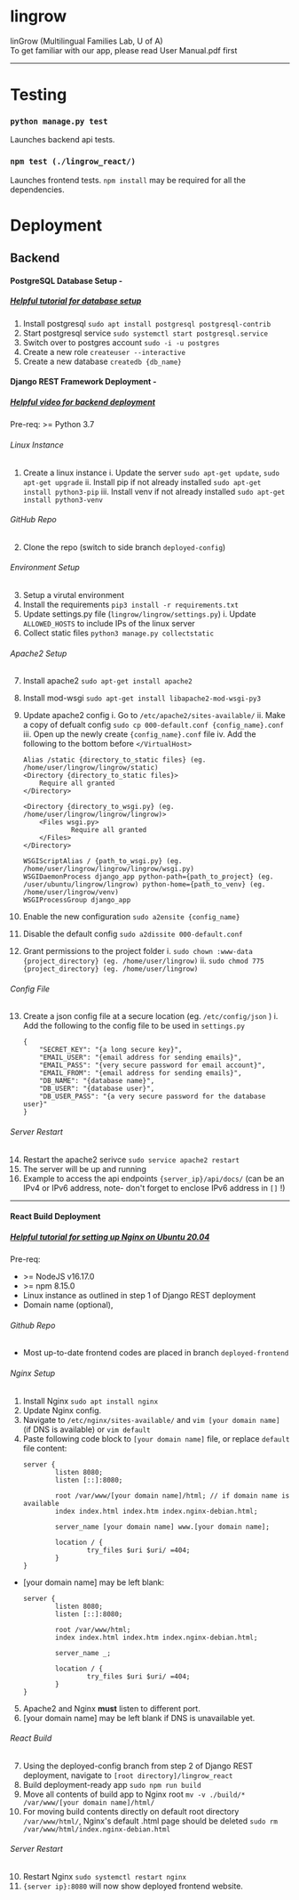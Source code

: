 # lingrow
linGrow (Multilingual Families Lab, U of A)  
To get familiar with our app, please read User Manual.pdf first

---

# Testing

### `python manage.py test`

Launches backend api tests.

### `npm test (./lingrow_react/)`

Launches frontend tests. `npm install` may be required for all the dependencies.

# Deployment

## Backend

#### PostgreSQL Database Setup -
##### [Helpful tutorial for database setup](https://www.digitalocean.com/community/tutorials/how-to-install-postgresql-on-ubuntu-20-04-quickstart)
1) Install postgresql `sudo apt install postgresql postgresql-contrib`
2) Start postgresql service `sudo systemctl start postgresql.service`
3) Switch over to postgres account `sudo -i -u postgres`
5) Create a new role `createuser --interactive`
6) Create a new database `createdb {db_name}`

#### Django REST Framework Deployment -
##### [Helpful video for backend deployment](https://www.youtube.com/watch?v=Sa_kQheCnds&ab_channel=CoreySchafer)

Pre-req: >= Python 3.7

###### Linux Instance
1) Create a linux instance
    i. Update the server `sudo apt-get update`, `sudo apt-get upgrade`
    ii. Install pip if not already installed `sudo apt-get install python3-pip`
    iii. Install venv if not already installed `sudo apt-get install python3-venv`

###### GitHub Repo
2) Clone the repo (switch to side branch `deployed-config`)

###### Environment Setup
3) Setup a virutal environment
4) Install the requirements `pip3 install -r requirements.txt`
5) Update settings.py file (`lingrow/lingrow/settings.py`)
    i. Update `ALLOWED_HOSTS` to include IPs of the linux server
6) Collect static files `python3 manage.py collectstatic`

###### Apache2 Setup
7) Install apache2 `sudo apt-get install apache2`
8) Install mod-wsgi `sudo apt-get install libapache2-mod-wsgi-py3`
9) Update apache2 config
    i. Go to `/etc/apache2/sites-available/`
    ii. Make a copy of defualt config `sudo cp 000-default.conf {config_name}.conf`
    iii. Open up the newly create `{config_name}.conf` file
    iv. Add the following to the bottom before `</VirtualHost>`
    ```
    Alias /static {directory_to_static files} (eg. /home/user/lingrow/lingrow/static)
    <Directory {directory_to_static files}>
        Require all granted
    </Directory>

    <Directory {directory_to_wsgi.py} (eg. /home/user/lingrow/lingrow/lingrow)>
        <Files wsgi.py>
                Require all granted
        </Files>
    </Directory>

    WSGIScriptAlias / {path_to_wsgi.py} (eg. /home/user/lingrow/lingrow/lingrow/wsgi.py)
    WSGIDaemonProcess django_app python-path={path_to_project} (eg. /user/ubuntu/lingrow/lingrow) python-home={path_to_venv} (eg. /home/user/lingrow/venv)
    WSGIProcessGroup django_app
    ```
10) Enable the new configuration `sudo a2ensite {config_name}`

11) Disable the default config `sudo a2dissite 000-default.conf`
12) Grant permissions to the project folder
    i. `sudo chown :www-data {project_directory} (eg. /home/user/lingrow)`
    ii. `sudo chmod 775 {project_directory} (eg. /home/user/lingrow)`

###### Config File
13) Create a json config file at a secure location (eg. `/etc/config/json` )
    i. Add the following to the config file to be used in `settings.py`
    ```
    {
        "SECRET_KEY": "{a long secure key}",
        "EMAIL_USER": "{email address for sending emails}",
        "EMAIL_PASS": "{very secure password for email account}",
        "EMAIL_FROM": "{email address for sending emails}",
        "DB_NAME": "{database name}",
        "DB_USER": "{database user}",
        "DB_USER_PASS": "{a very secure password for the database user}"
    }
    ```

###### Server Restart
14) Restart the apache2 serivce `sudo service apache2 restart`
15) The server will be up and running
16) Example to access the api endpoints `{server_ip}/api/docs/` (can be an IPv4 or IPv6 address, note- don't forget to enclose IPv6 address in `[]` !)

---

#### React Build Deployment
##### [Helpful tutorial for setting up Nginx on Ubuntu 20.04](https://www.digitalocean.com/community/tutorials/how-to-deploy-a-react-application-with-nginx-on-ubuntu-20-04)

Pre-req: 
* \>= NodeJS v16.17.0
* \>= npm 8.15.0
* Linux instance as outlined in step 1 of Django REST deployment
* Domain name (optional), 

###### Github Repo

* Most up-to-date frontend codes are placed in branch `deployed-frontend`

###### Nginx Setup

1) Install Nginx `sudo apt install nginx`
2) Update Nginx config.
3) Navigate to `/etc/nginx/sites-available/` and `vim [your domain name]` (if DNS is available) or `vim default`
4) Paste following code block to `[your domain name]` file, or replace `default` file content:
    ```
    server {
            listen 8080;
            listen [::]:8080;

            root /var/www/[your domain name]/html; // if domain name is available
            index index.html index.htm index.nginx-debian.html;

            server_name [your domain name] www.[your domain name];

            location / {
                    try_files $uri $uri/ =404;
            }
    }
    ```
* [your domain name] may be left blank:
    ```
    server {
            listen 8080;
            listen [::]:8080;

            root /var/www/html;
            index index.html index.htm index.nginx-debian.html;

            server_name _;

            location / {
                    try_files $uri $uri/ =404;
            }
    }
    ```
5) Apache2 and Nginx <b>must</b> listen to different port.
6) [your domain name] may be left blank if DNS is unavailable yet.

###### React Build

7) Using the deployed-config branch from step 2 of Django REST deployment, navigate to `[root directory]/lingrow_react`
8) Build deployment-ready app `sudo npm run build`
9) Move all contents of build app to Nginx root `mv -v ./build/* /var/www/[your domain name]/html/`
10) For moving build contents directly on default root directory `/var/www/html/`, Nginx's default .html page should be deleted `sudo rm /var/www/html/index.nginx-debian.html`

###### Server Restart

10) Restart Nginx `sudo systemctl restart nginx`
11) `{server ip}:8080` will now show deployed frontend website.
